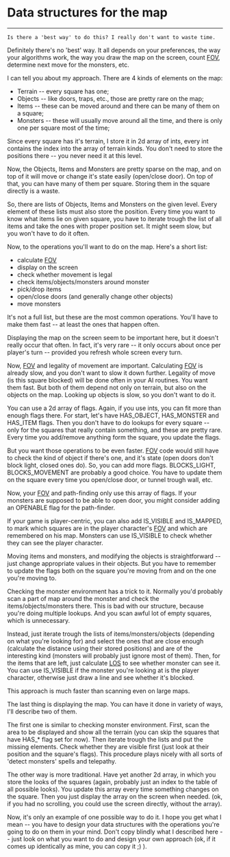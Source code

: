 # Data structures for the map

---

```text
Is there a 'best way' to do this? I really don't want to waste time.
```

Definitely there's no 'best' way. It all depends on your preferences, the way your algorithms work, the way you draw the map on the screen, count [FOV](field_of_vision.md), determine next move for the monsters, etc.

I can tell you about my approach. There are 4 kinds of elements on the map:

- Terrain -- every square has one;
- Objects -- like doors, traps, etc., those are pretty rare on the map;
- Items -- these can be moved around and there can be many of them on a square;
- Monsters -- these will usually move around all the time, and there is only one per square most of the time;

Since every square has it's terrain, I store it in 2d array of ints, every int contains the index into the array of terrain kinds. You don't need to store the positions there -- you never need it at this level.

Now, the Objects, Items and Monsters are pretty sparse on the map, and on top of it will move or change it's state easily (open/close door). On top of that, you can have many of them per square. Storing them in the square directly is a waste.

So, there are lists of Objects, Items and Monsters on the given level. Every element of these lists must also store the position. Every time you want to know what items lie on given square, you have to iterate trough the list of all items and take the ones with proper position set. It might seem slow, but you won't have to do it often.

Now, to the operations you'll want to do on the map. Here's a short list:

- calculate [FOV](field_of_vision.md)
- display on the screen
- check whether movement is legal
- check items/objects/monsters around monster
- pick/drop items
- open/close doors (and generally change other objects)
- move monsters

It's not a full list, but these are the most common operations. You'll have to make them fast -- at least the ones that happen often.

Displaying the map on the screen seem to be important here, but it doesn't really occur that often. In fact, it's very rare -- it only occurs about once per player's turn -- provided you refresh whole screen every turn.

Now, [FOV](field_of_vision.md) and legality of movement are important. Calculating [FOV](field_of_vision.md) is already slow, and you don't want to slow it down further. Legality of move (is this square blocked) will be done often in your AI routines. You want them fast. But both of them depend not only on terrain, but also on the objects on the map. Looking up objects is slow, so you don't want to do it.

You can use a 2d array of flags. Again, if you use ints, you can fit more than enough flags there. For start, let's have HAS_OBJECT, HAS_MONSTER and HAS_ITEM flags. Then you don't have to do lookups for every square -- only for the squares that really contain something, and these are pretty rare. Every time you add/remove anything form the square, you update the flags.

But you want those operations to be even faster. [FOV](field_of_vision.md) code would still have to check the kind of object if there's one, and it's state (open doors don't block light, closed ones do). So, you can add more flags. BLOCKS_LIGHT, BLOCKS_MOVEMENT are probably a good choice. You have to update them on the square every time you open/close door, or tunnel trough wall, etc.

Now, your [FOV](field_of_vision.md) and path-finding only use this array of flags. If your monsters are supposed to be able to open door, you might consider adding an OPENABLE flag for the path-finder.

If your game is player-centric, you can also add IS_VISIBLE and IS_MAPPED, to mark which squares are in the player character's [FOV](field_of_vision.md) and which are remembered on his map. Monsters can use IS_VISIBLE to check whether they can see the player character.

Moving items and monsters, and modifying the objects is straightforward -- just change appropriate values in their objects. But you have to remember to update the flags both on the square you're moving from and on the one you're moving to.

Checking the monster environment has a trick to it. Normally you'd probably scan a part of map around the monster and check the items/objects/monsters there. This is bad with our structure, because you're doing multiple lookups. And you scan awful lot of empty squares, which is unnecessary.

Instead, just iterate trough the lists of items/monsters/objects (depending on what you're looking for) and select the ones that are close enough (calculate the distance using their stored positions) and are of the interesting kind (monsters will probably just ignore most of them). Then, for the items that are left, just calculate [LOS](line_of_sight.md) to see whether monster can see it. You can use IS_VISIBLE if the monster you're looking at is the player character, otherwise just draw a line and see whether it's blocked.

This approach is much faster than scanning even on large maps.

The last thing is displaying the map. You can have it done in variety of ways, I'll describe two of them.

The first one is similar to checking monster environment. First, scan the area to be displayed and show all the terrain (you can skip the squares that have HAS\_\* flag set for now). Then iterate trough the lists and put the missing elements. Check whether they are visible first (just look at their position and the square's flags). This procedure plays nicely with all sorts of 'detect monsters' spells and telepathy.

The other way is more traditional. Have yet another 2d array, in which you store the looks of the squares (again, probably just an index to the table of all possible looks). You update this array every time something changes on the square. Then you just display the array on the screen when needed. (ok, if you had no scrolling, you could use the screen directly, without the array).

Now, it's only an example of one possible way to do it. I hope you get what I mean -- you have to design your data structures with the operations you're going to do on them in your mind. Don't copy blindly what I described here -- just look on what you want to do and design your own approach (ok, if it comes up identically as mine, you can copy it ;) ).
